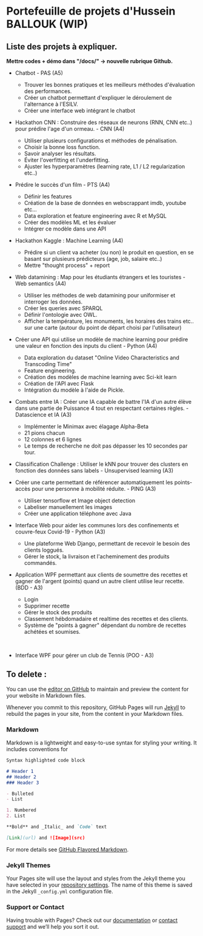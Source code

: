 # Portefeuille de projets d'Hussein BALLOUK (WIP)

## Liste des projets à expliquer. 

**Mettre codes + démo dans "/docs/" -> nouvelle rubrique Github.**

- Chatbot - PAS (A5)

  - Trouver les bonnes pratiques et les meilleurs méthodes d'évaluation des performances.
  - Créer un chatbot permettant d'expliquer le déroulement de l'alternance à l'ESILV.
  - Créer une interface web intégrant le chatbot
  

- Hackathon CNN : Construire des réseaux de neurons (RNN, CNN etc..) pour prédire l'age d'un ormeau. - CNN (A4)

  - Utiliser plusieurs configurations et méthodes de pénalisation.
  - Choisir la bonne loss function.
  - Savoir analyser les résultats.
  - Éviter l'overfitting et l'underfitting.
  - Ajuster les hyperparamètres (learning rate, L1 / L2 regularization etc..)


- Prédire le succès d'un film - PTS (A4)

  - Définir les features
  - Création de la base de données en webscrappant imdb, youtube etc...
  - Data exploration et feature engineering avec R et MySQL
  - Créer des modèles ML et les évaluer
  - Intégrer ce modèle dans une API


- Hackathon Kaggle : Machine Learning (A4)

  - Prédire si un client va acheter (ou non) le produit en question, en se basant sur plusieurs prédicteurs (age, job, salaire etc..)
  - Mettre "thought process" + report


- Web datamining : Map pour les étudiants étrangers et les touristes - Web semantics (A4)

  - Utiliser les méthodes de web datamining pour uniformiser et interroger les données.
  - Créer les queries avec SPARQL
  - Définir l'ontologie avec OWL.
  - Afficher la température, les monuments, les horaires des trains etc.. sur une carte (autour du point de départ choisi par l'utilisateur)


- Créer une API qui utilise un modèle de machine learning pour prédire une valeur en fonction des inputs du client - Python (A4)

  - Data exploration du dataset "Online Video Characteristics and Transcoding Time"
  - Feature engineering.
  - Création des modèles de machine learning avec Sci-kit learn
  - Création de l'API avec Flask
  - Intégration du modèle à l'aide de Pickle.


- Combats entre IA : Créer une IA capable de battre l'IA d'un autre élève dans une partie de Puissance 4 tout en respectant certaines règles. - Datascience et IA (A3)

  - Implémenter le Minimax avec élagage Alpha-Beta
  - 21 pions chacun
  - 12 colonnes et 6 lignes
  - Le temps de recherche ne doit pas dépasser les 10 secondes par tour.


- Classification Challenge : Utiliser le kNN pour trouver des clusters en fonction des données sans labels - Unsupervised learning (A3)


- Créer une carte permettant de référencer automatiquement les points-accès pour une personne à mobilité réduite. - PING (A3)

  - Utiliser tensorflow et Image object detection
  - Labeliser manuellement les images
  - Créer une application téléphone avec Java


- Interface Web pour aider les communes lors des confinements et couvre-feux Covid-19 - Python (A3)

  - Une plateforme Web Django, permettant de recevoir le besoin des clients loggués.
  - Gérer le stock, la livraison et l'acheminement des produits commandés.


- Application WPF permettant aux clients de soumettre des recettes et gagner de l'argent (points) quand un autre client utilise leur recette. (BDD - A3) 

  - Login
  - Supprimer recette
  - Gérer le stock des produits
  - Classement hébdomadaire et realtime des recettes et des clients.
  - Système de "points à gagner" dépendant du nombre de recettes achétées et soumises.
<br>

- Interface WPF pour gérer un club de Tennis (POO - A3)


## To delete :

You can use the [editor on GitHub](https://github.com/House1999/Portefolio-Hussein/edit/main/docs/index.md) to maintain and preview the content for your website in Markdown files.

Whenever you commit to this repository, GitHub Pages will run [Jekyll](https://jekyllrb.com/) to rebuild the pages in your site, from the content in your Markdown files.

### Markdown

Markdown is a lightweight and easy-to-use syntax for styling your writing. It includes conventions for

```markdown
Syntax highlighted code block

# Header 1
## Header 2
### Header 3

- Bulleted
- List

1. Numbered
2. List

**Bold** and _Italic_ and `Code` text

[Link](url) and ![Image](src)
```

For more details see [GitHub Flavored Markdown](https://guides.github.com/features/mastering-markdown/).

### Jekyll Themes

Your Pages site will use the layout and styles from the Jekyll theme you have selected in your [repository settings](https://github.com/House1999/Portefolio-Hussein/settings/pages). The name of this theme is saved in the Jekyll `_config.yml` configuration file.

### Support or Contact

Having trouble with Pages? Check out our [documentation](https://docs.github.com/categories/github-pages-basics/) or [contact support](https://support.github.com/contact) and we’ll help you sort it out.
